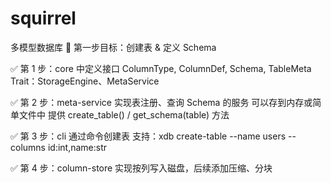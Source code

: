 # squirrel
多模型数据库
📌 第一步目标：创建表 & 定义 Schema


✅ 第 1 步：core 中定义接口
ColumnType, ColumnDef, Schema, TableMeta
Trait：StorageEngine、MetaService

✅ 第 2 步：meta-service 实现表注册、查询 Schema 的服务
可以存到内存或简单文件中
提供 create_table() / get_schema(table) 方法

✅ 第 3 步：cli 通过命令创建表
支持：xdb create-table --name users --columns id:int,name:str

✅ 第 4 步：column-store 实现按列写入磁盘，后续添加压缩、分块